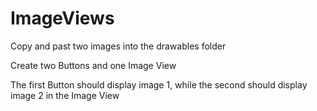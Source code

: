 # ImageViews
Copy and past two images into the drawables folder

Create two Buttons and one Image View

The first Button should display image 1, while the second should display image 2 in the Image View
